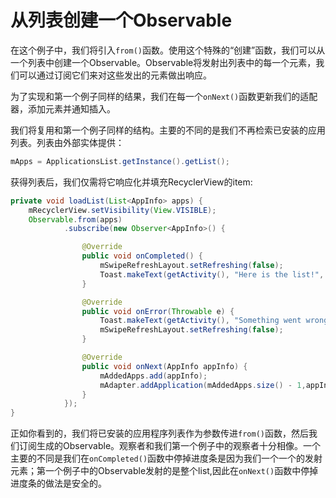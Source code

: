 # 从列表创建一个Observable

在这个例子中，我们将引入`from()`函数。使用这个特殊的“创建”函数，我们可以从一个列表中创建一个Observable。Observable将发射出列表中的每一个元素，我们可以通过订阅它们来对这些发出的元素做出响应。

为了实现和第一个例子同样的结果，我们在每一个`onNext()`函数更新我们的适配器，添加元素并通知插入。

我们将复用和第一个例子同样的结构。主要的不同的是我们不再检索已安装的应用列表。列表由外部实体提供：

```java
mApps = ApplicationsList.getInstance().getList();
```
获得列表后，我们仅需将它响应化并填充RecyclerView的item:
```java
private void loadList(List<AppInfo> apps) {
    mRecyclerView.setVisibility(View.VISIBLE);
    Observable.from(apps)
            .subscribe(new Observer<AppInfo>() {

                @Override
                public void onCompleted() {
                    mSwipeRefreshLayout.setRefreshing(false);
                    Toast.makeText(getActivity(), "Here is the list!", Toast.LENGTH_LONG).show();
                }

                @Override
                public void onError(Throwable e) {
                    Toast.makeText(getActivity(), "Something went wrong!", Toast.LENGTH_SHORT).show();
                    mSwipeRefreshLayout.setRefreshing(false);
                }

                @Override
                public void onNext(AppInfo appInfo) {
                    mAddedApps.add(appInfo); 
                    mAdapter.addApplication(mAddedApps.size() - 1,appInfo);
                }
            });
}
```
正如你看到的，我们将已安装的应用程序列表作为参数传进`from()`函数，然后我们订阅生成的Observable。观察者和我们第一个例子中的观察者十分相像。一个主要的不同是我们在`onCompleted()`函数中停掉进度条是因为我们一个一个的发射元素；第一个例子中的Observable发射的是整个list,因此在`onNext()`函数中停掉进度条的做法是安全的。



























